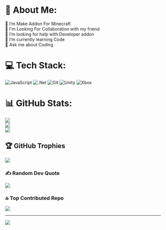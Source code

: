 # 💫 About Me:
🔭 I’m Make Addon For Minecraft<br>👯 I'm Looking For Collaboration with my friend<br>🤝 I’m looking for help with Developer addon<br>🌱 I’m currently learning Code<br>💬 Ask me about Coding<br>


# 💻 Tech Stack:
![JavaScript](https://img.shields.io/badge/javascript-%23323330.svg?style=for-the-badge&logo=javascript&logoColor=%23F7DF1E) ![.Net](https://img.shields.io/badge/.NET-5C2D91?style=for-the-badge&logo=.net&logoColor=white) ![Git](https://img.shields.io/badge/git-%23F05033.svg?style=for-the-badge&logo=git&logoColor=white) ![Unity](https://img.shields.io/badge/unity-%23000000.svg?style=for-the-badge&logo=unity&logoColor=white) ![Xbox](https://img.shields.io/badge/xbox-%23107C10.svg?style=for-the-badge&logo=xbox&logoColor=white)
# 📊 GitHub Stats:
![](https://github-readme-stats.vercel.app/api?username=brutak&theme=dark&hide_border=false&include_all_commits=false&count_private=false)<br/>
![](https://nirzak-streak-stats.vercel.app/?user=brutak&theme=dark&hide_border=false)<br/>
![](https://github-readme-stats.vercel.app/api/top-langs/?username=brutak&theme=dark&hide_border=false&include_all_commits=false&count_private=false&layout=compact)

## 🏆 GitHub Trophies
![](https://github-profile-trophy.vercel.app/?username=brutak&theme=radical&no-frame=false&no-bg=false&margin-w=4)

### ✍️ Random Dev Quote
![](https://quotes-github-readme.vercel.app/api?type=horizontal&theme=radical)

### 🔝 Top Contributed Repo
![](https://github-contributor-stats.vercel.app/api?username=brutak&limit=5&theme=dark&combine_all_yearly_contributions=true)

---
[![](https://visitcount.itsvg.in/api?id=brutak&icon=0&color=0)](https://visitcount.itsvg.in)

<!-- Proudly created with GPRM ( https://gprm.itsvg.in ) -->
